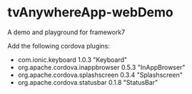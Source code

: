 # tvAnywhereApp-webDemo
A demo and playground for framework7

Add the following cordova plugins:
- com.ionic.keyboard 1.0.3 "Keyboard"
- org.apache.cordova.inappbrowser 0.5.3 "InAppBrowser"
- org.apache.cordova.splashscreen 0.3.4 "Splashscreen"
- org.apache.cordova.statusbar 0.1.8 "StatusBar"

